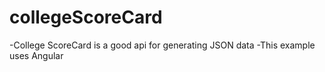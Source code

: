 # collegeScoreCard
-College ScoreCard is a good api for generating JSON data
-This example uses Angular
